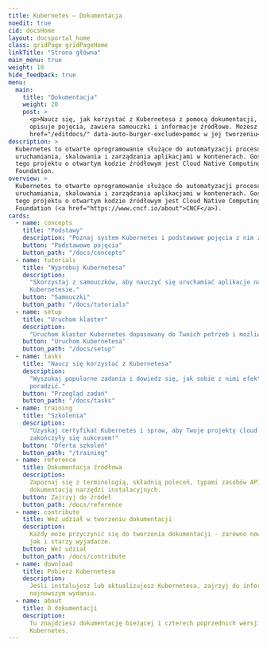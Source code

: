```yaml
---
title: Kubernetes — Dokumentacja
noedit: true
cid: docsHome
layout: docsportal_home
class: gridPage gridPageHome
linkTitle: "Strona główna"
main_menu: true
weight: 10
hide_feedback: true
menu:
  main:
    title: "Dokumentacja"
    weight: 20
    post: >
      <p>Naucz się, jak korzystać z Kubernetesa z pomocą dokumentacji, która
      opisuje pojęcia, zawiera samouczki i informacje źródłowe. Możesz także <a
      href="/editdocs/" data-auto-burger-exclude>pomóc w jej tworzeniu</a>!</p>
description: >
  Kubernetes to otwarte oprogramowanie służące do automatyzacji procesów
  uruchamiania, skalowania i zarządzania aplikacjami w kontenerach. Gospodarzem
  tego projektu o otwartym kodzie źródłowym jest Cloud Native Computing
  Foundation.
overview: >
  Kubernetes to otwarte oprogramowanie służące do automatyzacji procesów
  uruchamiania, skalowania i zarządzania aplikacjami w kontenerach. Gospodarzem
  tego projektu o otwartym kodzie źródłowym jest Cloud Native Computing
  Foundation (<a href="https://www.cncf.io/about">CNCF</a>).
cards:
  - name: concepts
    title: "Podstawy"
    description: "Poznaj system Kubernetes i podstawowe pojęcia z nim związane."
    button: "Podstawowe pojęcia"
    button_path: "/docs/concepts"
  - name: tutorials
    title: "Wypróbuj Kubernetesa"
    description:
      "Skorzystaj z samouczków, aby nauczyć się uruchamiać aplikacje na
      Kubernetesie."
    button: "Samouczki"
    button_path: "/docs/tutorials"
  - name: setup
    title: "Uruchom klaster"
    description:
      "Uruchom klaster Kubernetes dopasowany do Twoich potrzeb i możliwości."
    button: "Uruchom Kubernetesa"
    button_path: "/docs/setup"
  - name: tasks
    title: "Naucz się korzystać z Kubernetesa"
    description:
      "Wyszukaj popularne zadania i dowiedz się, jak sobie z nimi efektywnie
      poradzić."
    button: "Przegląd zadań"
    button_path: "/docs/tasks"
  - name: training
    title: "Szkolenia"
    description:
      "Uzyskaj certyfikat Kubernetes i spraw, aby Twoje projekty cloud native
      zakończyły się sukcesem!"
    button: "Oferta szkoleń"
    button_path: "/training"
  - name: reference
    title: Dokumentacja źródłowa
    description:
      Zapoznaj się z terminologią, składnią poleceń, typami zasobów API i
      dokumentacją narzędzi instalacyjnych.
    button: Zajrzyj do źródeł
    button_path: /docs/reference
  - name: contribute
    title: Weź udział w tworzeniu dokumentacji
    description:
      Każdy może przyczynić się do tworzenia dokumentacji - zarówno nowicjusze,
      jak i starzy wyjadacze.
    button: Weź udział
    button_path: /docs/contribute
  - name: download
    title: Pobierz Kubernetesa
    description:
      Jeśli instalujesz lub aktualizujesz Kubernetesa, zajrzyj do informacji o
      najnowszym wydaniu.
  - name: about
    title: O dokumentacji
    description:
      Tu znajdziesz dokumentację bieżącej i czterech poprzednich wersji
      Kubernetes.
---
```

